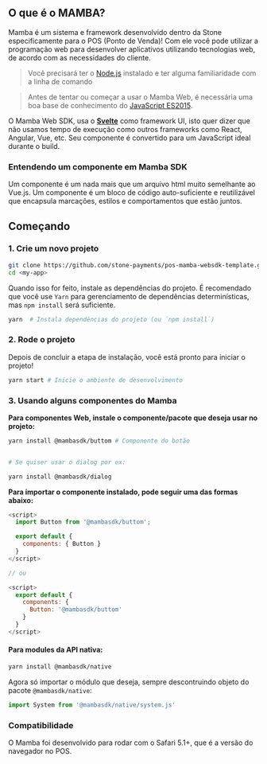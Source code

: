 <!--
  @title: Introdução
  @description: Test
-->

## O que é o MAMBA?

Mamba é um sistema e framework desenvolvido dentro da Stone especificamente para o POS (Ponto de Venda)!
Com ele você pode utilizar a programação web para desenvolver aplicativos utilizando tecnologias web, de acordo com as necessidades do cliente.

> Você precisará ter o [Node.js](https://nodejs.org/en/) instalado e ter alguma familiaridade com a linha de comando

> Antes de tentar ou começar a usar o Mamba Web, é necessária uma boa base de conhecimento do [JavaScript ES2015](http://babeljs.io/docs/learn-es2015/).

O Mamba Web SDK, usa o <span style="color:#a03636">**[Svelte](https://svelte.technology/guide)**</span> como framework UI, isto quer dizer que não usamos tempo de execução como outros frameworks como React, Angular, Vue, etc. Seu componente é convertido para um JavaScript ideal durante o build.

### Entendendo um componente em Mamba SDK

Um componente é um nada mais que um  arquivo html muito semelhante ao Vue.js. Um componente é um bloco de código auto-suficiente e reutilizável que encapsula marcações, estilos e comportamentos que estão juntos.


## Começando

### 1. Crie um novo projeto

```bash
git clone https://github.com/stone-payments/pos-mamba-websdk-template.git <my-app>
cd <my-app>
```
Quando isso for feito, instale as dependências do projeto. É recomendado que você use `Yarn` para gerenciamento de dependências determinísticas, mas `npm install` será suficiente.

```bash
yarn  # Instala dependências do projeto (ou `npm install`)
```

### 2. Rode o projeto

Depois de concluir a etapa de instalação, você está pronto para iniciar o projeto!

```bash
yarn start # Inicie o ambiente de desenvolvimento
```

### 3. Usando alguns componentes do Mamba

**Para componentes Web, instale o componente/pacote que deseja usar no projeto:**

```bash
yarn install @mambasdk/buttom # Componente do botão


# Se quiser usar o dialog por ex:

yarn install @mambasdk/dialog
```



**Para importar o componente instalado, pode seguir uma das formas abaixo:**

```js
<script>
  import Button from '@mambasdk/buttom';

  export default {
    components: { Button }
  }
</script>

// ou 

<script>
  export default {
    components: {
      Button: '@mambasdk/buttom'
    }
  }
</script>
```

#### Para modules da API nativa:

```bash
yarn install @mambasdk/native
```

Agora só importar o módulo que deseja, sempre descontruindo objeto do pacote `@mambasdk/native`:

```js
import System from '@mambasdk/native/system.js'
```

### Compatibilidade

O Mamba foi desenvolvido para rodar com o Safari 5.1+, que é a versão do navegador no POS.
